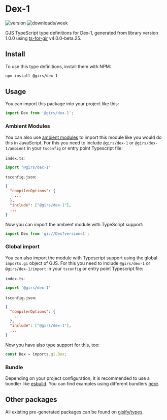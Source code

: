 
# Dex-1

![version](https://img.shields.io/npm/v/@girs/dex-1)
![downloads/week](https://img.shields.io/npm/dw/@girs/dex-1)


GJS TypeScript type definitions for Dex-1, generated from library version 1.0.0 using [ts-for-gir](https://github.com/gjsify/ts-for-gir) v4.0.0-beta.25.


## Install

To use this type definitions, install them with NPM:
```bash
npm install @girs/dex-1
```

## Usage

You can import this package into your project like this:
```ts
import Dex from '@girs/dex-1';
```

### Ambient Modules

You can also use [ambient modules](https://github.com/gjsify/ts-for-gir/tree/main/packages/cli#ambient-modules) to import this module like you would do this in JavaScript.
For this you need to include `@girs/dex-1` or `@girs/dex-1/ambient` in your `tsconfig` or entry point Typescript file:

`index.ts`:
```ts
import '@girs/dex-1'
```

`tsconfig.json`:
```json
{
  "compilerOptions": {
    ...
  },
  "include": ["@girs/dex-1"],
  ...
}
```

Now you can import the ambient module with TypeScript support: 

```ts
import Dex from 'gi://Dex?version=1';
```

### Global import

You can also import the module with Typescript support using the global `imports.gi` object of GJS.
For this you need to include `@girs/dex-1` or `@girs/dex-1/import` in your `tsconfig` or entry point Typescript file:

`index.ts`:
```ts
import '@girs/dex-1'
```

`tsconfig.json`:
```json
{
  "compilerOptions": {
    ...
  },
  "include": ["@girs/dex-1"],
  ...
}
```

Now you have also type support for this, too:

```ts
const Dex = imports.gi.Dex;
```

### Bundle

Depending on your project configuration, it is recommended to use a bundler like [esbuild](https://esbuild.github.io/). You can find examples using different bundlers [here](https://github.com/gjsify/ts-for-gir/tree/main/examples).

## Other packages

All existing pre-generated packages can be found on [gjsify/types](https://github.com/gjsify/types).

